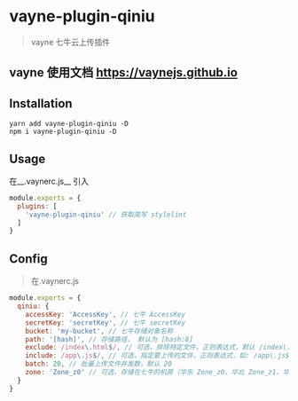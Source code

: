 # vayne-plugin-qiniu

> vayne 七牛云上传插件

## vayne 使用文档 https://vaynejs.github.io

## Installation
```
yarn add vayne-plugin-qiniu -D
npm i vayne-plugin-qiniu -D
```

## Usage

在__.vaynerc.js__ 引入

```js
module.exports = {
  plugins: [
    'vayne-plugin-qiniu' // 获取简写 stylelint
  ]
}
```

## Config 
> 在.vaynerc.js 

```js
module.exports = {
  qiniu: {
    accessKey: 'AccessKey', // 七牛 AccessKey
    secretKey: 'secretKey', // 七牛 secretKey
    bucket: 'my-bucket', // 七牛存储对象名称
    path: '[hash]', // 存储路径， 默认为 [hash:8]
    exclude: /index\.html$/, // 可选，排除特定文件，正则表达式，默认 /index\.html$/
    include: /app\.js$/, // 可选，指定要上传的文件，正则表达式，如: /app\.js$/
    batch: 20, // 批量上传文件并发数，默认 20
    zone: 'Zone_z0' // 可选，存储在七牛的机房（华东 Zone_z0、华北 Zone_z1、华南 Zone_z2、北美 Zone_na0）
  }
}
```